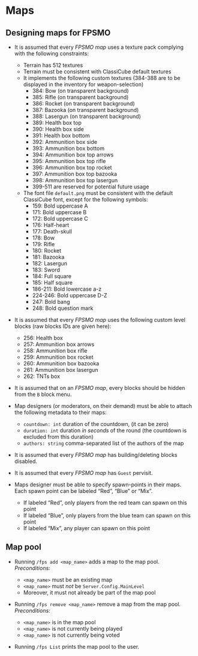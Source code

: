 # Maps

## Designing maps for FPSMO

+ It is assumed that every *FPSMO map* uses a texture pack complying with the following constraints:
    + Terrain has 512 textures
    + Terrain must be consistent with ClassiCube default textures
    + It implements the following custom textures (384-388 are to be displayed in the inventory for weapon-selection)
        - 384: Bow (on transparent background)
        - 385: Rifle (on transparent background)
        - 386: Rocket (on transparent background)
        - 387: Bazooka (on transparent background)
        - 388: Lasergun (on transparent background)
        - 389: Health box top
        - 390: Health box side
        - 391: Health box bottom
        - 392: Ammunition box side
        - 393: Ammunition box bottom
        - 394: Ammunition box top arrows
        - 395: Ammunition box top rifle
        - 396: Ammunition box top rocket
        - 397: Ammunition box top bazooka
        - 398: Ammunition box top lasergun
        - 399-511 are reserved for potential future usage
    + The font file `default.png` must be consistent with the default ClassiCube font, except for the following symbols:
        - 159: Bold uppercase A
        - 171: Bold uppercase B
        - 172: Bold uppercase C
        - 176: Half-heart
        - 177: Death-skull
        - 178: Bow
        - 179: Rifle
        - 180: Rocket
        - 181: Bazooka
        - 182: Lasergun
        - 183: Sword
        - 184: Full square
        - 185: Half square
        - 186-211: Bold lowercase a-z
        - 224-246: Bold uppercase D-Z
        - 247: Bold bang
        - 248: Bold question mark

+ It is assumed that every *FPSMO map* uses the following custom level blocks (raw blocks IDs are given here):
    + 256: Health box
    + 257: Ammunition box arrows
    + 258: Ammunition box rifle
    + 259: Ammunition box rocket
    + 260: Ammunition box bazooka
    + 261: Ammunition box lasergun
    + 262: TNTs box

+ It is assumed that on an *FPSMO map*, every blocks should be hidden from the `B` block menu.

+ Map designers (or moderators, on their demand) must be able to attach the following metadata to their maps:
    + `countdown: int` duration of the countdown, (it can be zero)
    + `duration: int` duration *in seconds* of the round (the countdown is excluded from this duration)
    + `authors: string` comma-separated list of the authors of the map

+ It is assumed that every *FPSMO map* has building/deleting blocks disabled.

+ It is assumed that every *FPSMO map* has `Guest` pervisit.

+ Maps designer must be able to specify spawn-points in their maps. Each spawn point can be labeled “Red”, “Blue” or “Mix”.
    + If labeled “Red”, only players from the red team can spawn on this point
    + If labeled “Blue”, only players from the blue team can spawn on this point
    + If labeled “Mix”, any player can spawn on this point

## Map pool

+ Running `/fps add <map_name>` adds a map to the map pool. *Preconditions:*
    + `<map_name>` must be an existing map
    + `<map_name>` must *not* be `Server.Config.MainLevel`
    + Moreover, it must not already be part of the map pool

+ Running `/fps remove <map_name>` remove a map from the map pool. *Preconditions:*
    + `<map_name>` is in the map pool
    + `<map_name>` is not currently being played
    + `<map_name>` is not currently being voted

+ Running `/fps List` prints the map pool to the user.
